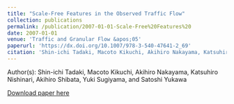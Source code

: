 ```yaml
---
title: "Scale-Free Features in the Observed Traffic Flow"
collection: publications
permalink: /publication/2007-01-01-Scale-Free%20Features%20
date: 2007-01-01
venue: 'Traffic and Granular Flow &apos;05'
paperurl: 'https://dx.doi.org/10.1007/978-3-540-47641-2_69'
citation: 'Shin-ichi Tadaki, Macoto Kikuchi, Akihiro Nakayama, Katsuhiro Nishinari, Akihiro Shibata, Yuki Sugiyama, and Satoshi Yukawa, Scale-Free Features in the Observed Traffic Flow, Traffic and Granular Flow &apos;05, 709-715, (2007)'
---
```


Author(s): Shin-ichi Tadaki, Macoto Kikuchi, Akihiro Nakayama, Katsuhiro Nishinari, Akihiro Shibata, Yuki Sugiyama, and Satoshi Yukawa


<a href='https://dx.doi.org/10.1007/978-3-540-47641-2_69'>Download paper here</a>

